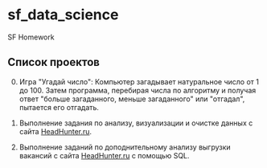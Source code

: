 # sf_data_science
SF Homework
## Список проектов

0. Игра "Угадай число":
Компьютер загадывает натуральное число от 1 до 100. Затем программа, перебирая числа по алгоритму и получая ответ "больше загаданного, меньше загаданного" или "отгадал", пытается его отгадать.

1. Выполнение задания по анализу, визуализации и очистке данных с сайта [HeadHunter.ru](https://hh.ru).

2. Выполнение заданий по доподнительному анализу выгрузки вакансий с сайта [HeadHunter.ru](https://hh.ru) с помощью SQL.